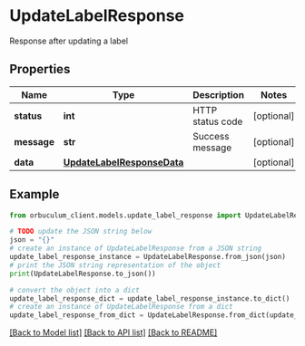 # UpdateLabelResponse

Response after updating a label

## Properties

Name | Type | Description | Notes
------------ | ------------- | ------------- | -------------
**status** | **int** | HTTP status code | [optional] 
**message** | **str** | Success message | [optional] 
**data** | [**UpdateLabelResponseData**](UpdateLabelResponseData.md) |  | [optional] 

## Example

```python
from orbuculum_client.models.update_label_response import UpdateLabelResponse

# TODO update the JSON string below
json = "{}"
# create an instance of UpdateLabelResponse from a JSON string
update_label_response_instance = UpdateLabelResponse.from_json(json)
# print the JSON string representation of the object
print(UpdateLabelResponse.to_json())

# convert the object into a dict
update_label_response_dict = update_label_response_instance.to_dict()
# create an instance of UpdateLabelResponse from a dict
update_label_response_from_dict = UpdateLabelResponse.from_dict(update_label_response_dict)
```
[[Back to Model list]](../README.md#documentation-for-models) [[Back to API list]](../README.md#documentation-for-api-endpoints) [[Back to README]](../README.md)



